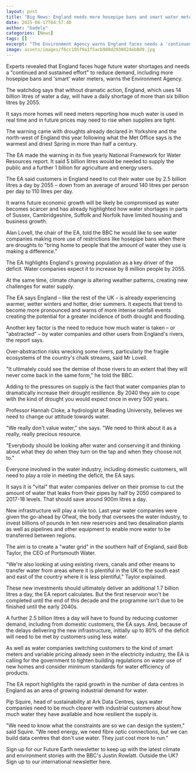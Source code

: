 ```yaml
---
layout: post
title: "Big News: England needs more hosepipe bans and smart water meters - watchdog"
date: 2025-06-17T04:57:40
author: "badely"
categories: [News]
tags: []
excerpt: "The Environment Agency warns England faces needs a 'continued and sustained effort' to cut water demand."
image: assets/images/f6cc185f9a1f5acb980d2930824eb0d9.jpg
---
```


Experts revealed that England faces huge future water shortages and needs a "continued and sustained effort" to reduce demand, including more hosepipe bans and 'smart' water meters, warns the Environment Agency.

The watchdog says that without dramatic action, England, which uses 14 billion litres of water a day, will have a daily shortage of more than six billion litres by 2055.

It says more homes will need meters reporting how much water is used in real time and in future prices may need to rise when supplies are tight. 

The warning came with droughts already declared in Yorkshire and the north-west of England this year following what the Met Office says is the warmest and driest Spring in more than half a century.

The EA made the warning in its five yearly National Framework for Water Resources report. It said 5 billion litres would be needed to supply the public and a further 1 billion for agriculture and energy users.

The EA said customers in England need to cut their water use by 2.5 billion litres a day by 2055 – down from an average of around 140 litres per person per day to 110 litres per day.

It warns future economic growth will be likely be compromised as water becomes scarcer and has already highlighted how water shortages in parts of Sussex, Cambridgeshire, Suffolk and Norfolk have limited housing and business growth.

Alan Lovell, the chair of the EA, told the BBC he would like to see water companies making more use of restrictions like hosepipe bans when there are droughts to "bring home to people that the amount of water they use is making a difference."

The EA highlights England's growing population as a key driver of the deficit. Water companies expect it to increase by 8 million people by 2055.

At the same time, climate change is altering weather patterns, creating new challenges for water supply.

The EA says England – like the rest of the UK – is already experiencing warmer, wetter winters and hotter, drier summers. It expects that trend to become more pronounced and warns of more intense rainfall events creating the potential for a greater incidence of both drought and flooding.

Another key factor is the need to reduce how much water is taken – or "abstracted" – by water companies and other users from England's rivers, the report says.

Over-abstraction risks wrecking some rivers, particularly the fragile ecosystems of the country's chalk streams, said Mr Lovell.  

"It ultimately could see the demise of those rivers to an extent that they will never come back in the same form," he told the BBC.

Adding to the pressures on supply is the fact that water companies plan to dramatically increase their drought resilience. By 2040 they aim to cope with the kind of drought you would expect once in every 500 years.

Professor Hannah Cloke, a hydrologist at Reading University, believes we need to change our attitude towards water.  

"We really don't value water," she says. "We need to think about it as a really, really precious resource.

"Everybody should be looking after water and conserving it and thinking about what they do when they turn on the tap and when they choose not to."

Everyone involved in the water industry, including domestic customers, will need to play a role in meeting the deficit, the EA says.

It says it is "vital" that water companies deliver on their promise to cut the amount of water that leaks from their pipes by half by 2050 compared to 2017-18 levels.  That should save around 900m litres a day.

New infrastructure will play a role too. Last year water companies were given the go-ahead by Ofwat, the body that oversees the water industry, to invest billions of pounds in ten new reservoirs and two desalination plants as well as pipelines and other equipment to enable more water to be transferred between regions.

The aim is to create a "water grid" in the southern half of England, said Bob Taylor, the CEO of Portsmouth Water. 

"We're also looking at using existing rivers, canals and other means to transfer water from areas where it is plentiful in the UK to the south east and east of the country where it is less plentiful," Taylor explained.

These new investments should ultimately deliver an additional 1.7 billion litres a day, the EA report calculates.  But the first reservoir won't be completed until the end of this decade and the programme isn't due to be finished until the early 2040s.

A further 2.5 billion litres a day will have to found by reducing customer demand, including from domestic customers, the EA says.  And, because of the delays delivering the new infrastructure, initially up to 80% of the deficit will need to be met by customers using less water.

As well as water companies switching customers to the kind of smart meters and variable pricing already seen in the electricity industry, the EA is calling for the government to tighten building regulations on water use of new homes and consider minimum standards for water efficiency of products.

The EA report highlights the rapid growth in the number of data centres in England as an area of growing industrial demand for water.

Pip Squire, head of sustainability at Ark Data Centres, says water companies need to be much clearer with industrial customers about how much water they have available and how resilient the supply is.

"We need to know what the constraints are so we can design the system," said Squire.  "We need energy, we need fibre optic connections, but we can build data centres that don't use water. They just cost more to run."

Sign up for our Future Earth newsletter to keep up with the latest climate and environment stories with the BBC's Justin Rowlatt. Outside the UK? Sign up to our international newsletter here.

